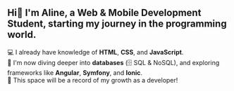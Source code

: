 ## Hi👋 I'm **Aline**, a **Web & Mobile Development Student**, starting my journey in the programming world.  
💻 I already have knowledge of **HTML**, **CSS**, and **JavaScript**.  
🌱 I'm now diving deeper into **databases** (🗄️ SQL & NoSQL), and exploring frameworks like **Angular**, **Symfony**, and **Ionic**.  
🚀 This space will be a record of my growth as a developer!
